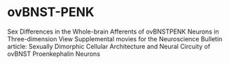# ovBNST-PENK
Sex Differences in the Whole-brain Afferents of ovBNSTPENK Neurons in Three-dimension View
Supplemental movies for the Neuroscience Bulletin article: Sexually Dimorphic Cellular Architecture and Neural Circuity of ovBNST Proenkephalin Neurons
